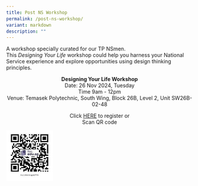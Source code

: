 ```yaml
---
title: Post NS Workshop
permalink: /post-ns-workshop/
variant: markdown
description: ""
---
```

<p>A workshop specially curated for our TP NSmen.
<br>This <em>Designing Your Life</em> workshop could help you harness your National
Service experience and explore opportunities using design thinking principles.</p>
<p class="center-text"><strong>Designing Your Life Workshop</strong>
<br>Date: 26 Nov 2024, Tuesday
<br>Time 9am - 12pm
<br>Venue: Temasek Polytechnic, South Wing, Block 26B, Level 2, Unit SW26B-02-48</p>
<p class="center-text">Click <a href="https://form.gov.sg/66a3104840b15fac84cc9134" rel="noopener noreferrer nofollow" target="_blank"><u>HERE</u></a> to
register or
<br>Scan QR code</p>
<div class="isomer-image-wrapper">
<img style="width: 25%;" height="auto" width="100%" alt="" src="/images/2024/post_ns_workshopp_QR.jpg">
</div>

<style>
	.center-text {
	text-align:center;
	}
	.col.is-8.is-offset-2.print-content{
	width:75%;
	}
.col.is-1.has-float-btns.is-position-relative.is-hidden-touch
	{
	display:none;
	}
	</style>